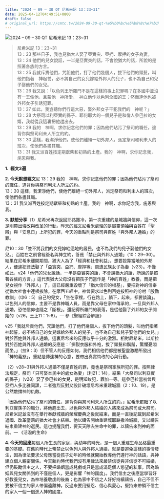 ```yaml
---
title: "2024 – 09 – 30 QT 尼希米記 13：23~31"
date: 2025-04-12T04:49:51+0800
draft: false
# original_url: https://cmtc.tw/2024-09-30-qt-%e5%b0%bc%e5%b8%8c%e7%b1%b3%e8%a8%98-13%ef%bc%9a2331
---
```


![2024 – 09 – 30 QT 尼希米記 13：23\~31](/images/qt.jpg  "2024 – 09 – 30 QT 尼希米記 13：23\~31")

> 尼希米記 13：23\~31  
> 13：23 那些日子，我也見猶大人娶了亞實突、亞捫、摩押的女子為妻。  
> 13：24 他們的兒女說話，一半是亞實突的話，不會說猶大的話，所說的是照著各族的方言。  
> 13：25 我就斥責他們，咒詛他們，打了他們幾個人，拔下他們的頭髮，叫他們指著　神起誓，必不將自己的女兒嫁給外邦人的兒子，也不為自己和兒子娶他們的女兒。  
> 13：26 我又說：「以色列王所羅門不是在這樣的事上犯罪嗎？在多國中並沒有一王像他，且蒙他　神所愛，　神立他作以色列全國的王；然而連他也被外邦女子引誘犯罪。  
> 13：27 如此，我豈聽你們行這大惡，娶外邦女子干犯我們的　神呢？」  
> 13：28 大祭司以利亞實的孫子、耶何耶大的一個兒子是和倫人參巴拉的女婿，我就從我這裏把他趕出去。  
> 13：29 我的　神啊，求你記念他們的罪；因為他們玷污了祭司的職任，違背你與祭司利未人所立的約。  
> 13：30 這樣，我潔淨他們，使他們離絕一切外邦人，派定祭司和利未人的班次，使他們各盡其職。  
> 13：31 我又派百姓按定期獻柴和初熟的土產。我的　神啊，求你記念我，施恩與我。

**1.  經文3遍**

**2. 今天默想經文**尼 13：29 我的　神啊，求你記念他們的罪；因為他們玷污了祭司的職任，違背你與祭司利未人所立的約。  
13：30 這樣，我潔淨他們，使他們離絕一切外邦人，派定祭司和利未人的班次，使他們各盡其職。  
13：31 我又派百姓按定期獻柴和初熟的土產。我的　神啊，求你記念我，施恩與我。

**3. 默想分享**（1）尼希米再次返回耶路撒冷，第一次重建的是城牆與信仰，這一次是則帶出悔改與改革的行動。昨天的經文尼希米處理的是屬靈領袖與百姓在「聖殿」與「安息日」上所犯的罪，今天的重點則是祭司與百姓「與外邦人通婚」的罪。

尼10：30「並不將我們的女兒嫁給這地的居民，也不為我們的兒子娶他們的女兒。」百姓在之前曾經簽名與神立約，答應「禁止與外邦人通婚」（10：29\~30）。結果在尼希米離開期間，猶大人為了「經濟和社會利益」，想要投靠當地的外邦人，便違犯律法娶了「亞實突、亞捫、摩押等」周遭民族女子為妻（v23）。不僅如此，v24「他們的兒女說話，一半是亞實突的話，不會說猶大的話，所說的是照著各族的方言。」這代表猶大父母沒有把孩子們當作是「神的百姓」教養，而是把兒女視作「外邦人」了，這已經嚴重毀壞了「猶大信仰的根基」，要把對神的信奉從猶大社會中連根拔除。在摩西五經中，神曾要求以色列百姓按照神的吩咐「殷勤教訓」（申6：5）自己的兒女，「坐在家裡，行在路上，躺下，起來，都要談論」。以色列人的信仰，主要不是靠神職人員，而是靠父母在家中傳承的，一旦與外邦人通婚，恐怕信仰也隨之「斷根」。還記得所羅門的衰落，是從他娶了外邦的女子開始的（v26，王上11：1\~8）。— 參《聖經綜合解讀》

v25「我就斥責他們，咒詛他們，打了他們幾個人，拔下他們的頭髮，叫他們指著 神起誓，必不將自己的女兒嫁給外邦人的兒子，也不為自己和兒子娶他們的女兒。」對於百姓與外邦人通婚，這裏尼希米的反應似乎十分的激烈。相對尼希米，以斯拉對於百姓與外邦人通婚的反應是：「撕裂衣服和外袍，拔了頭髮和鬍鬚，驚懼憂悶而坐。」（拉9：3）但不管人的反應如何，我們相信他們都是被聖靈激勵所發出「神的義怒」，重點是傳達神的心意，要帶出真實悔改的心與行動。

（2）v28\~31與外邦人通婚不僅是百姓的罪，竟也是祭司家族所犯的罪。按照律法規定，祭司「只可娶本民中的處女為妻」（利21：14），結果「大祭司以利亞實的孫子」（v28）娶了參巴拉的女兒，是明知故犯，罪加一等。這參巴拉當初曾與亞捫人多比雅同謀，二者強烈反對又設計破壞尼希米重建城牆（2：10、19），是公然敵擋神的仇敵。

「因為他們玷污了祭司的職任，違背你與祭司利未人所立的約。」尼希米罷黜了以利亞實孫子的職分，將他趕出去，以色與外邦人結婚的人將來成為祭司或大祭司。尼希米記並沒有在舉行奉獻城牆的榮耀慶典之後就結束，而是一直後記載到尼希米返國、改革墮落的猶大社會才結束。他以禱告開始重建城耶路撒冷城牆，又以禱告結束重建神的選民。這也提醒我們，要天天除去生命中的罪，以禱告來到神的面前。— 《活潑的生命》

**4. 今天的回應**每個人所生長的家庭，與幼年的時光，是一個人重建生命品格最重要的基礎。在舊約時代上帝禁止以色列人與外邦人通婚，就是要避免這樣的事情發生，因為律法要求父母應當從孩子幼年的時候就開始教導他們遵行神的話語，與神建立個人親密關係。今天新約時代我們沒有用律法來嚴禁信徒與非信徒不可結婚，但仍鼓勵信主之人，不要把婚姻當成兒戲或只是當成滿足個人慾望的私事。因為婚姻與兒女關係到的不僅是個人，更是影響「神的國度」。我們信主之後應當學習好好教養兒女，為神培養敬虔的後裔；也為家中不信之人好好持續禱告，自己不但不要被不信主的家人帶偏遠離神，反過來要用堅忍、信心與愛心，堅持來帶領不信主的家人一個一個進入神的國度。